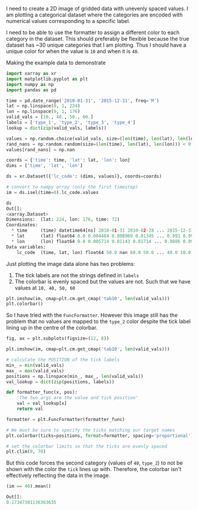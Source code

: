 I need to create a 2D image of gridded data with unevenly spaced values. I am plotting a categorical dataset where the categories are encoded with numerical values corresponding to a specific label.

I need to be able to use the formatter to assign a different color to each category in the dataset. This should preferably be flexible because the true dataset has ~30 unique categories that I am plotting. Thus I should have a unique color for when the value is `10` and when it is `40`.

Making the example data to demonstrate
```python
import xarray as xr
import matplotlib.pyplot as plt
import numpy as np
import pandas as pd

time = pd.date_range('2010-01-31', '2015-12-31', freq='M')
lat = np.linspace(0, 1, 224)
lon = np.linspace(0, 1, 176)
valid_vals = [10., 40., 50., 60.]
labels = ['type_1', 'type_2', 'type_3', 'type_4']
lookup = dict(zip(valid_vals, labels))

values = np.random.choice(valid_vals, size=(len(time), len(lat), len(lon)))
rand_nans = np.random.random(size=(len(time), len(lat), len(lon))) < 0.3
values[rand_nans] = np.nan

coords = {'time': time, 'lat': lat, 'lon': lon}
dims = ['time', 'lat', 'lon']

ds = xr.Dataset({'lc_code': (dims, values)}, coords=coords)

# convert to numpy array (only the first timestep)
im = ds.isel(time=0).lc_code.values

ds
Out[]:
<xarray.Dataset>
Dimensions:  (lat: 224, lon: 176, time: 72)
Coordinates:
  * time     (time) datetime64[ns] 2010-01-31 2010-02-28 ... 2015-12-31
  * lat      (lat) float64 0.0 0.004484 0.008969 0.01345 ... 0.991 0.9955 1.0
  * lon      (lon) float64 0.0 0.005714 0.01143 0.01714 ... 0.9886 0.9943 1.0
Data variables:
    lc_code  (time, lat, lon) float64 50.0 nan 60.0 50.0 ... 40.0 10.0 40.0 10.0
```

Just plotting the image data alone has two problems:
1) The tick labels are not the strings defined in `labels`
2) The colorbar is evenly spaced but the values are not. Such that we have values at `10, 40, 50, 60`

```python
plt.imshow(im, cmap=plt.cm.get_cmap('tab10', len(valid_vals)))
plt.colorbar()
```

So I have tried with the `FuncFormatter`. However this image still has the problem that no values are mapped to the `type_2` color despite the tick label lining up in the centre of the colorbar.

```python
fig, ax = plt.subplots(figsize=(12, 8))

plt.imshow(im, cmap=plt.cm.get_cmap('tab10', len(valid_vals)))

# calculate the POSITION of the tick labels
min_ = min(valid_vals)
max_ = max(valid_vals)
positions = np.linspace(min_, max_, len(valid_vals))
val_lookup = dict(zip(positions, labels))

def formatter_func(x, pos):
    'The two args are the value and tick position'
    val = val_lookup[x]
    return val

formatter = plt.FuncFormatter(formatter_func)

# We must be sure to specify the ticks matching our target names
plt.colorbar(ticks=positions, format=formatter, spacing='proportional');

# set the colorbar limits so that the ticks are evenly spaced
plt.clim(0, 70)
```

But this code forces the second category (values of `40`, `type_2`) to not be shown with the color the `tick` lines up with. Therefore, the colorbar isn't effectively reflecting the data in the image.

```python
(im == 40).mean()

Out[]:
0.17347301136363635
```
